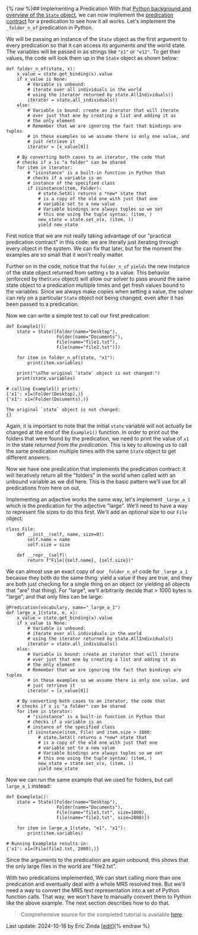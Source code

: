 {% raw %}## Implementing a Predication
With that [Python background and overview of the `State` object](), we can now implement the [predication contract](https://blog.inductorsoftware.com/Perplexity/home/pxint/pxint0010PredicationContract) for a predication to see how it all works. Let's implement the `_folder_n_of` predication in Python.  

We will be passing an instance of the `State` object as the first argument to every predication so that it can access its arguments *and* the world state. The variables will be passed in as strings like `"x1"` or `"e12"`. To get their values, the code will look them up in the `State` object as shown below:
```
def folder_n_of(state, x):
    x_value = state.get_binding(x).value
    if x_value is None:
        # Variable is unbound:
        # iterate over all individuals in the world
        # using the iterator returned by state.AllIndividuals()
        iterator = state.all_individuals()
    else:
        # Variable is bound: create an iterator that will iterate
        # over just that one by creating a list and adding it as
        # the only element
        # Remember that we are ignoring the fact that bindings are tuples
        # in these examples so we assume there is only one value, and
        # just retrieve it
        iterator = [x_value[0]]

    # By converting both cases to an iterator, the code that
    # checks if x is "a folder" can be shared
    for item in iterator:
        # "isinstance" is a built-in function in Python that
        # checks if a variable is an
        # instance of the specified class
        if isinstance(item, Folder):
            # state.SetX() returns a *new* state that
            # is a copy of the old one with just that one
            # variable set to a new value
            # Variable bindings are always tuples so we set
            # this one using the tuple syntax: (item, )
            new_state = state.set_x(x, (item, ))
            yield new_state
```
First notice that we are not really taking advantage of our "practical predication contract" in this code: we are literally just iterating through every object in the system. We can fix that later, but for the moment the examples are so small that it won't really matter.

Further on in the code, notice that the `folder_n_of` `yields` the new instance of the state object returned from setting `x` to a value.  This behavior (enforced by the`State` object) will allow our solver to pass around the same state object to a predication multiple times and get fresh values bound to the variables. Since we always make copies when setting a value, the solver can rely on a particular `State` object not being changed, even after it has been passed to a predication.

Now we can write a simple test to call our first predication:
```
def Example1():
    state = State([Folder(name="Desktop"),
                   Folder(name="Documents"),
                   File(name="file1.txt"),
                   File(name="file2.txt")])

    for item in folder_n_of(state, "x1"):
        print(item.variables)

    print("\nThe original `state` object is not changed:")
    print(state.variables)

# calling Example1() prints:
{'x1': x1=(Folder(Desktop),)}
{'x1': x1=(Folder(Documents),)}

The original `state` object is not changed:
{}
```

Again, it is important to note that the initial `state` variable will not actually be changed at the end of the `Example1()` function. In order to print out the folders that were found by the predication, we need to print the value of `x1` in the state *returned from the predication*. This is key to allowing us to call the same predication multiple times with the same `State` object to get different answers.

Now we have one predication that implements the predication contract: it will iteratively return all the "folders" in the world when called with an unbound variable as we did here. This is the basic pattern we'll use for all predications from here on out. 

Implementing an adjective works the same way, let's implement `_large_a_1` which is the predication for the adjective "large". We'll need to have a way to represent file sizes to do this first. We'll add an optional size to our `File` object:

```
class File:
    def __init__(self, name, size=0):
        self.name = name
        self.size = size

    def __repr__(self):
        return f"File({self.name}, {self.size})"
```

We can almost use an exact copy of our `_folder_n_of` code for `_large_a_1` because they both do the same thing: yield a value if they are true, and they are both just checking for a single thing on an object (or yielding all objects that "are" that thing). For "large", we'll arbitrarily decide that > 1000 bytes is "large", and that only files can be large:

```
@Predication(vocabulary, name="_large_a_1")
def large_a_1(state, e, x):
    x_value = state.get_binding(x).value
    if x_value is None:
        # Variable is unbound:
        # iterate over all individuals in the world
        # using the iterator returned by state.AllIndividuals()
        iterator = state.all_individuals()
    else:
        # Variable is bound: create an iterator that will iterate
        # over just that one by creating a list and adding it as
        # the only element
        # Remember that we are ignoring the fact that bindings are tuples
        # in these examples so we assume there is only one value, and
        # just retrieve it
        iterator = [x_value[0]]

    # By converting both cases to an iterator, the code that
    # checks if x is "a folder" can be shared
    for item in iterator:
        # "isinstance" is a built-in function in Python that
        # checks if a variable is an
        # instance of the specified class
        if isinstance(item, File) and item.size > 1000:
            # state.SetX() returns a *new* state that
            # is a copy of the old one with just that one
            # variable set to a new value
            # Variable bindings are always tuples so we set
            # this one using the tuple syntax: (item, )
            new_state = state.set_x(x, (item, ))
            yield new_state
```

Now we can run the same example that we used for folders, but call `large_a_1` instead:

```
def Example1a():
    state = State([Folder(name="Desktop"),
                   Folder(name="Documents"),
                   File(name="file1.txt", size=1000),
                   File(name="file2.txt", size=2000)])

    for item in large_a_1(state, "e1", "x1"):
        print(item.variables)
        
# Running Example1a results in:
{'x1': x1=(File(file2.txt, 2000),)}
```

Since the arguments to the predication are again unbound, this shows that the only large files in the world are "file2.txt".

With two predications implemented, We can start calling more than one predication and eventually deal with a whole MRS resolved tree. But we'll need a way to convert the MRS text representation into a set of Python function calls. That way, we won't have to manually convert them to Python like the above example. The next section describes how to do that.

> Comprehensive source for the completed tutorial is available [here](https://github.com/EricZinda/Perplexity).

Last update: 2024-10-18 by Eric Zinda [[edit](https://github.com/EricZinda/Perplexity/edit/main/docs/pxint/pxint0030ImplementPredication.md)]{% endraw %}
